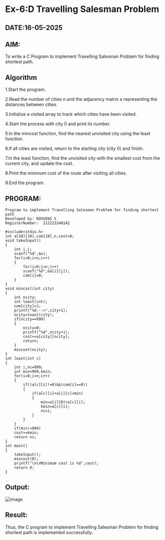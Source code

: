 # Ex-6:D Travelling Salesman Problem
## DATE:16-05-2025
## AIM:
To write a C Program to implement Travelling Salesman Problem for finding shortest path.
## Algorithm
1.Start the program.

2.Read the number of cities n and the adjacency matrix a representing the distances between cities.

3.Initialize a visited array to track which cities have been visited.

4.Start the process with city 0 and print its number.

5.In the mincost function, find the nearest unvisited city using the least function.

6.If all cities are visited, return to the starting city (city 0) and finish.

7.In the least function, find the unvisited city with the smallest cost from the current city, and update the cost.

8.Print the minimum cost of the route after visiting all cities.

9.End the program.   
## PROGRAM:
```
Program to implement Travelling Salesman Problem for finding shortest path
Developed by: ROSHINI S
RegisterNumber:  212223240142

#include<stdio.h>
int a[10][10],com[10],n,cost=0;
void takeInput()
{
    int i,j;
    scanf("%d",&n);
    for(i=0;i<n;i++)
    {
        for(j=0;j<n;j++)
        scanf("%d",&a[i][j]);
        com[i]=0;
    }
}
void mincost(int city)
{
    int ncity;
    int least(int);
    com[city]=1;
    printf("%d--->",city+1);
    ncity=least(city);
    if(ncity==999)
    {
        ncity=0;
        printf("%d",ncity+1);
        cost+=a[city][ncity];
        return;
    }
    mincost(ncity);
}
int least(int c)
{
    int i,nc=999;
    int min=999,kmin;
    for(i=0;i<n;i++)
    {
        if((a[c][i]!=0)&&(com[i]==0))
        {
            if(a[c][i]+a[i][c]<min)
            {
                min=a[i][0]+a[c][i];
                kmin=a[c][i];
                nc=i;
            }
        }
    }
    if(min!=999)
    cost+=kmin;
    return nc;
}
int main()
{
    takeInput();
    mincost(0);
    printf("\n\nMinimum cost is %d",cost);
    return 0;
}

```
## Output:

![image](https://github.com/user-attachments/assets/c28661d1-5347-40d1-bc6f-006847e727df)

## Result:
Thus, the C program to implement Travelling Salesman Problem for finding shortest path is implemented successfully.
